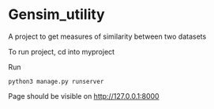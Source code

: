 # Gensim_utility
A project to get measures of similarity between two datasets

To run project, cd into myproject

Run

``` python3 manage.py runserver ```

Page should be visible on http://127.0.0.1:8000
